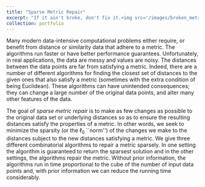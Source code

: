 ```yaml
---
title: "Sparse Metric Repair"
excerpt: "If it ain't broke, don't fix it.<img src='/images/broken_metric.png'>"
collection: portfolio
---
```


Many modern data-intensive computational problems either require, or benefit from distance or similarity data that adhere to a metric. The algorithms run faster or have better performance guarantees. Unfortunately, in real applications, the data are messy and values are noisy. The distances between the data points are far from satisfying a metric. Indeed, there are a number of different algorithms for finding the closest set of distances to the given ones that also satisfy a metric (sometimes with the extra condition of being Euclidean). These algorithms can have unintended consequences; they can change a large number of the original data points, and alter many other features of the data. 

The goal of *sparse metric repair* is to make as few changes as possible to the original data set or underlying distances so as to ensure the resulting distances satisfy the properties of a metric. In other words, we seek to minimize the sparsity (or the $\ell_0$ ``norm'') of the changes we make to the distances subject to the new distances satisfying a metric. We give three different combinatorial algorithms to repair a metric sparsely. In one setting the algorithm is guaranteed to return the sparsest solution and in the other settings, the algorithms repair the metric. Without prior information, the algorithms run in time proportional to the cube of the number of input data points and, with prior information we can reduce the running time considerably. 

